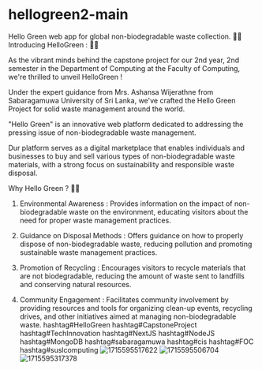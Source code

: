 # hellogreen2-main
 Hello Green web app for global non-biodegradable waste collection.
🌿🌿 Introducing HelloGreen : 🌿🌿

As the vibrant minds behind the capstone project for our 2nd year, 2nd semester in the Department of Computing at the Faculty of Computing, we're thrilled to unveil HelloGreen !

Under the expert guidance from Mrs. Ashansa Wijerathne from Sabaragamuwa University of Sri Lanka, we've crafted the Hello Green Project for solid waste management around the world.

"Hello Green" is an innovative web platform dedicated to addressing the pressing issue of non-biodegradable waste management.

Dur platform serves as a digital marketplace that enables individuals and businesses to buy and sell various types of non-biodegradable waste materials, with a strong focus on sustainability and responsible waste disposal.

Why Hello Green ? 🌿🍃

1. Environmental Awareness : Provides information on the impact of non-biodegradable waste on the environment, educating visitors about the need for proper waste management practices.

2. Guidance on Disposal Methods : Offers guidance on how to properly dispose of non-biodegradable waste, reducing pollution and promoting sustainable waste management practices.

3. Promotion of Recycling : Encourages visitors to recycle materials that are not biodegradable, reducing the amount of waste sent to landfills and conserving natural resources.

4. Community Engagement : Facilitates community involvement by providing resources and tools for organizing clean-up events, recycling drives, and other initiatives aimed at managing non-biodegradable waste.
hashtag#HelloGreen hashtag#CapstoneProject hashtag#TechInnovation hashtag#NextJS hashtag#NodeJS hashtag#MongoDB hashtag#sabaragamuwa hashtag#cis hashtag#FOC hashtag#suslcomputing
![1715595517622](https://github.com/KaveeshaDisssanayake/hellogreen2-main/assets/90174106/b635eddb-3605-4c43-ba06-6e1457468470)
![1715595506704](https://github.com/KaveeshaDisssanayake/hellogreen2-main/assets/90174106/7bec9e4d-11be-43b1-b9db-dc07e31c8899)
![1715595317378](https://github.com/KaveeshaDisssanayake/hellogreen2-main/assets/90174106/da09f860-ced1-48e9-a740-b6fcad6cf97a)



